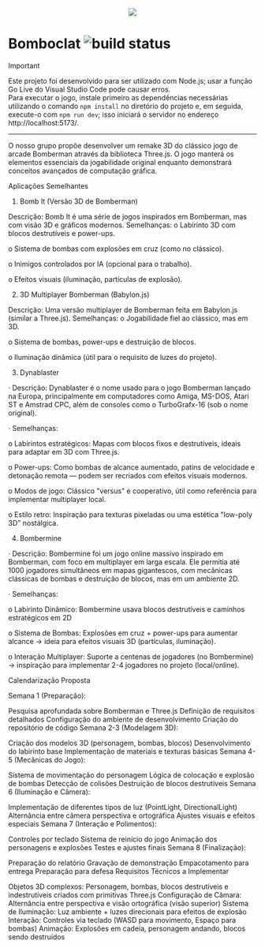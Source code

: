 <div align="center">
  <img src="https://github.com/user-attachments/assets/758ebeaf-f40b-427b-9aba-7c1d9bed28f8">  
</div>

# Bomboclat ![build status](https://github.com/Daydream127/CG-BOMBERMAN/actions/workflows/node.js.yml/badge.svg)

> [!IMPORTANT]
> Este projeto foi desenvolvido para ser utilizado com Node.js; usar a função Go Live do Visual Studio Code pode causar erros. <br>
> Para executar o jogo, instale primeiro as dependências necessárias utilizando o comando `npm install` no diretório do projeto e, em seguida, execute-o com `npm run dev`; isso iniciará o servidor no endereço http://localhost:5173/.

---

O nosso grupo propõe desenvolver um remake 3D do clássico jogo de arcade Bomberman através da biblioteca Three.js. O jogo manterá os elementos essenciais da jogabilidade original enquanto demonstrará conceitos avançados de computação gráfica.

Aplicações Semelhantes

1. Bomb It (Versão 3D de Bomberman)

Descrição: Bomb It é uma série de jogos inspirados em Bomberman, mas com visão 3D e gráficos modernos.
Semelhanças:
o   Labirinto 3D com blocos destrutíveis e power-ups.

o   Sistema de bombas com explosões em cruz (como no clássico).

o   Inimigos controlados por IA (opcional para o trabalho).

o   Efeitos visuais (iluminação, partículas de explosão).

2. 3D Multiplayer Bomberman (Babylon.js)

Descrição: Uma versão multiplayer de Bomberman feita em Babylon.js (similar a Three.js).
Semelhanças:
o   Jogabilidade fiel ao clássico, mas em 3D.

o   Sistema de bombas, power-ups e destruição de blocos.

o   Iluminação dinâmica (útil para o requisito de luzes do projeto).

3. Dynablaster

·        Descrição: Dynablaster é o nome usado para o jogo Bomberman lançado na Europa, principalmente em computadores como Amiga, MS-DOS, Atari ST e Amstrad CPC, além de consoles como o TurboGrafx-16 (sob o nome original).

·        Semelhanças:

o   Labirintos estratégicos: Mapas com blocos fixos e destrutíveis, ideais para adaptar em 3D com Three.js.

o   Power-ups: Como bombas de alcance aumentado, patins de velocidade e detonação remota — podem ser recriados com efeitos visuais modernos.

o   Modos de jogo: Clássico "versus" e cooperativo, útil como referência para implementar multiplayer local.

o   Estilo retro: Inspiração para texturas pixeladas ou uma estética "low-poly 3D" nostálgica.

4. Bombermine

·        Descrição: Bombermine foi um jogo online massivo inspirado em Bomberman, com foco em multiplayer em larga escala. Ele permitia até 1000 jogadores simultâneos em mapas gigantescos, com mecânicas clássicas de bombas e destruição de blocos, mas em um ambiente 2D.

·        Semelhanças:

o   Labirinto Dinâmico: Bombermine usava blocos destrutíveis e caminhos estratégicos em 2D

o   Sistema de Bombas: Explosões em cruz + power-ups para aumentar alcance → ideia para efeitos visuais 3D (partículas, iluminação).

o   Interação Multiplayer: Suporte a centenas de jogadores (no Bombermine) → inspiração para implementar 2-4 jogadores no projeto (local/online).

Calendarização Proposta

Semana 1 (Preparação):

Pesquisa aprofundada sobre Bomberman e Three.js
Definição de requisitos detalhados
Configuração do ambiente de desenvolvimento
Criação do repositório de código
Semana 2-3 (Modelagem 3D):

Criação dos modelos 3D (personagem, bombas, blocos)
Desenvolvimento do labirinto base
Implementação de materiais e texturas básicas
Semana 4-5 (Mecânicas do Jogo):

Sistema de movimentação do personagem
Lógica de colocação e explosão de bombas
Detecção de colisões
Destruição de blocos destrutíveis
Semana 6 (Iluminação e Câmera):

Implementação de diferentes tipos de luz (PointLight, DirectionalLight)
Alternância entre câmera perspectiva e ortográfica
Ajustes visuais e efeitos especiais
Semana 7 (Interação e Polimentos):

Controles por teclado
Sistema de reinício do jogo
Animação dos personagens e explosões
Testes e ajustes finais
Semana 8 (Finalização):

Preparação do relatório
Gravação de demonstração
Empacotamento para entrega
Preparação para defesa
Requisitos Técnicos a Implementar

Objetos 3D complexos: Personagem, bombas, blocos destrutíveis e indestrutíveis criados com primitivas Three.js
Configuração de Câmara: Alternância entre perspectiva e visão ortográfica (visão superior)
Sistema de Iluminação: Luz ambiente + luzes direcionais para efeitos de explosão
Interação: Controles via teclado (WASD para movimento, Espaço para bombas)
Animação: Explosões em cadeia, personagem andando, blocos sendo destruídos

